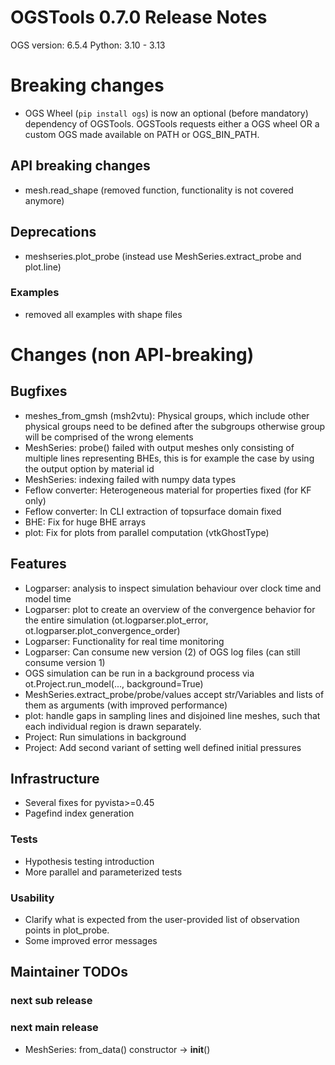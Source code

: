# OGSTools 0.7.0 Release Notes

OGS version: 6.5.4
Python: 3.10 - 3.13

# Breaking changes

- OGS Wheel (`pip install ogs`) is now an optional (before mandatory) dependency of OGSTools. OGSTools requests either a OGS wheel OR a custom OGS made available on PATH or OGS_BIN_PATH.

## API breaking changes

- mesh.read_shape (removed function, functionality is not covered anymore)

## Deprecations

- meshseries.plot_probe (instead use MeshSeries.extract_probe and plot.line)

### Examples

- removed all examples with shape files

# Changes (non API-breaking)

## Bugfixes

- meshes_from_gmsh (msh2vtu): Physical groups, which include other physical groups need to be defined after the subgroups otherwise group will be comprised of the wrong elements
- MeshSeries: probe() failed with output meshes only consisting of multiple lines representing BHEs, this is for example the case by using the output option by material id
- MeshSeries: indexing failed with numpy data types
- Feflow converter: Heterogeneous material for properties fixed (for KF only)
- Feflow converter: In CLI extraction of topsurface domain fixed
- BHE: Fix for huge BHE arrays
- plot: Fix for plots from parallel computation (vtkGhostType)

## Features

- Logparser: analysis to inspect simulation behaviour over clock time and model time
- Logparser: plot to create an overview of the convergence behavior for the
  entire simulation (ot.logparser.plot_error, ot.logparser.plot_convergence_order)
- Logparser: Functionality for real time monitoring
- Logparser: Can consume new version (2) of OGS log files (can still consume version 1)
- OGS simulation can be run in a background process via ot.Project.run_model(..., background=True)
- MeshSeries.extract_probe/probe/values accept str/Variables and lists of them as arguments (with improved performance)
- plot: handle gaps in sampling lines and disjoined line meshes, such that each individual region is drawn separately.
- Project: Run simulations in background
- Project: Add second variant of setting well defined initial pressures

## Infrastructure

- Several fixes for pyvista>=0.45
- Pagefind index generation

### Tests

- Hypothesis testing introduction
- More parallel and parameterized tests

### Usability

- Clarify what is expected from the user-provided list of observation points in plot_probe.
- Some improved error messages

## Maintainer TODOs

### next sub release

### next main release

- MeshSeries: from_data() constructor -> __init__()
